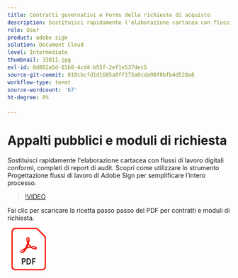 ```yaml
---
title: Contratti governativi e Forms delle richieste di acquisto
description: Sostituisci rapidamente l'elaborazione cartacea con flussi di lavoro digitali conformi, completi di report di audit
role: User
product: adobe sign
solution: Document Cloud
level: Intermediate
thumbnail: 33811.jpg
exl-id: 8d882a5d-01b8-4cd4-b55f-2ef1e537dec5
source-git-commit: 018cbcfd1d1605a8ff175a0cda98f0bfb4d528a8
workflow-type: tm+mt
source-wordcount: '67'
ht-degree: 0%

---
```


# Appalti pubblici e moduli di richiesta

Sostituisci rapidamente l&#39;elaborazione cartacea con flussi di lavoro digitali conformi, completi di report di audit. Scopri come utilizzare lo strumento Progettazione flussi di lavoro di Adobe Sign per semplificare l’intero processo.

>[!VIDEO](https://video.tv.adobe.com/v/33811?hidetitle=true)

Fai clic per scaricare la ricetta passo passo del PDF per contratti e moduli di richiesta.

[![Download PDF Recipe](../assets/acrobat_PDF_96.png)](../assets/UseCaseRecipe-EN-UsingWorkflowDesigner.pdf)
